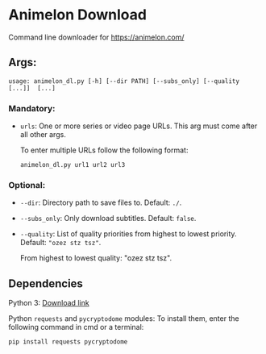 # Animelon Download

Command line downloader for https://animelon.com/

## Args:

```
usage: animelon_dl.py [-h] [--dir PATH] [--subs_only] [--quality  [...]]  [...]
```

### Mandatory:

- `urls`: One or more series or video page URLs. This arg must come after all other args.

    To enter multiple URLs follow the following format:

    ```
    animelon_dl.py url1 url2 url3
    ```

### Optional:

- `--dir`: Directory path to save files to. Default: `./`.

- `--subs_only`: Only download subtitles. Default: `false`.

- `--quality`: List of quality priorities from highest to lowest priority. Default: `"ozez stz tsz"`.

    From highest to lowest quality: "ozez stz tsz".

## Dependencies

Python 3: [Download link](https://www.python.org/downloads/)

Python `requests` and `pycryptodome` modules: To install them, enter the following command in cmd or a terminal:

```
pip install requests pycryptodome
```